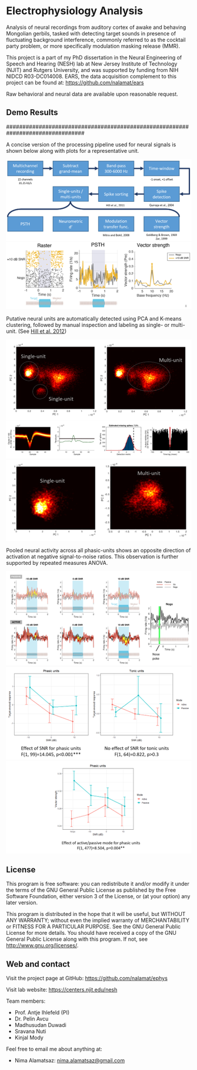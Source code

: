 # Electrophysiology Analysis

Analysis of neural recordings from auditory cortex of awake and behaving
Mongolian gerbils, tasked with detecting target sounds in presence of
fluctuating background interference, commonly referred to as the cocktail party
problem, or more specifically modulation masking release (MMR).

This project is a part of my PhD dissertation in the Neural Engineering of
Speech and Hearing (NESH) lab at New Jersey Institute of Technology (NJIT) and
Rutgers University, and was supported by funding from NIH NIDCD R03-DC014008.
EARS, the data acquisition complement to this project can be found at:
https://github.com/nalamat/ears

Raw behavioral and neural data are available upon reasonable request.


## Demo Results

################################################################################

A concise version of the processing pipeline used for neural signals is shown
below along with plots for a representative unit.

![Alt text](figures/pipeline.png?raw=true "Processing Pipeline")
![Alt text](figures/sample-plots.png?raw=true "Sample Plots")

Putative neural units are automatically detected using PCA and K-means
clustering, followed by manual inspection and labeling as single- or multi-unit.
(See [Hill et al. 2012](https://neurophysics.ucsd.edu/lab/UltraMegaSort2000%20Manual.pdf))

![Alt text](figures/units-1.png?raw=true "Sample Units 1")
![Alt text](figures/units-3.png?raw=true "Sample Units 3")
![Alt text](figures/units-2.png?raw=true "Sample Units 2")

Pooled neural activity across all phasic-units shows an opposite direction of
activation at negative signal-to-noise ratios. This observation is further supported
by repeated measures ANOVA.

![Pooled PSTH](figures/psth.png?raw=true)
![Target-Evoked Response](figures/target-evoked-response.png?raw=true)
![Vector Strength](figures/vector-strength.png?raw=true)


## License

This program is free software: you can redistribute it and/or modify it under
the terms of the GNU General Public License as published by the Free Software
Foundation, either version 3 of the License, or (at your option) any later
version.

This program is distributed in the hope that it will be useful, but WITHOUT ANY
WARRANTY; without even the implied warranty of MERCHANTABILITY or FITNESS FOR A
PARTICULAR PURPOSE. See the GNU General Public License for more details.
You should have received a copy of the GNU General Public License along with
this program. If not, see <http://www.gnu.org/licenses/>.


## Web and contact

Visit the project page at GitHub:
https://github.com/nalamat/ephys

Visit lab website:
https://centers.njit.edu/nesh

Team members:
- Prof. Antje Ihlefeld (PI)
- Dr. Pelin Avcu
- Madhusudan Duwadi
- Sravana Nuti
- Kinjal Mody

Feel free to email me about anything at:
- Nima Alamatsaz: nima.alamatsaz@gmail.com
